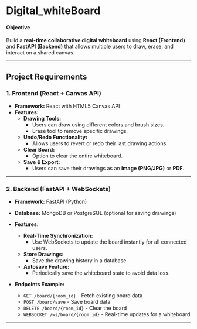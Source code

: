 # Digital_whiteBoard
#### **Objective**  
Build a **real-time collaborative digital whiteboard** using **React (Frontend)** and **FastAPI (Backend)** that allows multiple users to draw, erase, and interact on a shared canvas.  

---  

## **Project Requirements**  

### **1. Frontend (React + Canvas API)**  
- **Framework:** React with HTML5 Canvas API  
- **Features:**  
  - **Drawing Tools:**  
    - Users can draw using different colors and brush sizes.  
    - Erase tool to remove specific drawings.  
  - **Undo/Redo Functionality:**  
    - Allows users to revert or redo their last drawing actions.  
  - **Clear Board:**  
    - Option to clear the entire whiteboard.  
  - **Save & Export:**  
    - Users can save their drawings as an **image (PNG/JPG)** or **PDF**.  

---

### **2. Backend (FastAPI + WebSockets)**  
- **Framework:** FastAPI (Python)  
- **Database:** MongoDB or PostgreSQL (optional for saving drawings)  
- **Features:**  
  - **Real-Time Synchronization:**  
    - Use WebSockets to update the board instantly for all connected users.  
  - **Store Drawings:**  
    - Save the drawing history in a database.  
  - **Autosave Feature:**  
    - Periodically save the whiteboard state to avoid data loss.  

- **Endpoints Example:**  
  - `GET /board/{room_id}` - Fetch existing board data  
  - `POST /board/save` - Save board data  
  - `DELETE /board/{room_id}` - Clear the board  
  - `WEBSOCKET /ws/board/{room_id}` - Real-time updates for a whiteboard  

---
